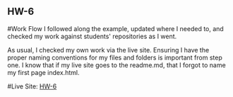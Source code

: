 ## HW-6

#Work Flow
I followed along the example, updated where I needed to, and checked my work
against students' repositories as I went.

As usual, I checked my own work via the live site. Ensuring I have the proper
naming conventions for my files and folders is important from step one. I know
that if my live site goes to the readme.md, that I forgot to name my first page
index.html. 



#Live Site:
[HW-6](https://ewilsey.github.io/MART441/HW-6/)
